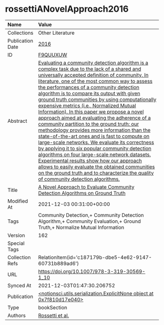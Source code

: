 # rossettiANovelApproach2016
| Name             | Value                                                                                                                                                                                                                                                                                                                                                                                                                                                                                                                                                                                                                                                                                                                                                                                                                                                                                                                                                                                                                                             |
|:-----------------|:--------------------------------------------------------------------------------------------------------------------------------------------------------------------------------------------------------------------------------------------------------------------------------------------------------------------------------------------------------------------------------------------------------------------------------------------------------------------------------------------------------------------------------------------------------------------------------------------------------------------------------------------------------------------------------------------------------------------------------------------------------------------------------------------------------------------------------------------------------------------------------------------------------------------------------------------------------------------------------------------------------------------------------------------------|
| Collections      | Other Literature                                                                                                                                                                                                                                                                                                                                                                                                                                                                                                                                                                                                                                                                                                                                                                                                                                                                                                                                                                                                                                  |
| Publication Date | [2016](<notionsci.utils.serialization.ExplicitNone object at 0x7f810d17c730>)                                                                                                                                                                                                                                                                                                                                                                                                                                                                                                                                                                                                                                                                                                                                                                                                                                                                                                                                                                     |
| ID               | [F9QUUXUW](<notionsci.utils.serialization.ExplicitNone object at 0x7f810d17c850>)                                                                                                                                                                                                                                                                                                                                                                                                                                                                                                                                                                                                                                                                                                                                                                                                                                                                                                                                                                 |
| Abstract         | [Evaluating a community detection algorithm is a complex task due to the lack of a shared and universally accepted definition of community. In literature, one of the most common way to assess the performances of a community detection algorithm is to compare its output with given ground truth communities by using computationally expensive metrics (i.e., Normalized Mutual Information). In this paper we propose a novel approach aimed at evaluating the adherence of a community partition to the ground truth: our methodology provides more information than the state-of-the-art ones and is fast to compute on large-scale networks. We evaluate its correctness by applying it to six popular community detection algorithms on four large-scale network datasets. Experimental results show how our approach allows to easily evaluate the obtained communities on the ground truth and to characterize the quality of community detection algorithms.](<notionsci.utils.serialization.ExplicitNone object at 0x7f810d17c970>) |
| Title            | [A Novel Approach to Evaluate Community Detection Algorithms on Ground Truth](<notionsci.utils.serialization.ExplicitNone object at 0x7f810d17ca90>)                                                                                                                                                                                                                                                                                                                                                                                                                                                                                                                                                                                                                                                                                                                                                                                                                                                                                              |
| Modified At      | 2021-12-03 00:31:00+00:00                                                                                                                                                                                                                                                                                                                                                                                                                                                                                                                                                                                                                                                                                                                                                                                                                                                                                                                                                                                                                         |
| Tags             | Community Detection,+ Community Detection Algorithm,+ Community Evaluation,+ Ground Truth,+ Normalize Mutual Information                                                                                                                                                                                                                                                                                                                                                                                                                                                                                                                                                                                                                                                                                                                                                                                                                                                                                                                          |
| Version          | 162                                                                                                                                                                                                                                                                                                                                                                                                                                                                                                                                                                                                                                                                                                                                                                                                                                                                                                                                                                                                                                               |
| Special Tags     |                                                                                                                                                                                                                                                                                                                                                                                                                                                                                                                                                                                                                                                                                                                                                                                                                                                                                                                                                                                                                                                   |
| Collection Refs  | RelationItem(id='c187179b-dbe5-4e62-9147-60731b889ad6')                                                                                                                                                                                                                                                                                                                                                                                                                                                                                                                                                                                                                                                                                                                                                                                                                                                                                                                                                                                           |
| URL              | https://doi.org/10.1007/978-3-319-30569-1_10                                                                                                                                                                                                                                                                                                                                                                                                                                                                                                                                                                                                                                                                                                                                                                                                                                                                                                                                                                                                      |
| Synced At        | 2021-12-03T01:47:30.206752                                                                                                                                                                                                                                                                                                                                                                                                                                                                                                                                                                                                                                                                                                                                                                                                                                                                                                                                                                                                                        |
| Publication      | [<notionsci.utils.serialization.ExplicitNone object at 0x7f810d17e040>](<notionsci.utils.serialization.ExplicitNone object at 0x7f810d17e040>)                                                                                                                                                                                                                                                                                                                                                                                                                                                                                                                                                                                                                                                                                                                                                                                                                                                                                                    |
| Type             | bookSection                                                                                                                                                                                                                                                                                                                                                                                                                                                                                                                                                                                                                                                                                                                                                                                                                                                                                                                                                                                                                                       |
| Authors          | [Rossetti et al.](<notionsci.utils.serialization.ExplicitNone object at 0x7f810d17e1f0>)                                                                                                                                                                                                                                                                                                                                                                                                                                                                                                                                                                                                                                                                                                                                                                                                                                                                                                                                                          |

